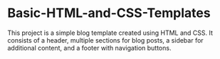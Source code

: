 # Basic-HTML-and-CSS-Templates
This project is a simple blog template created using HTML and CSS. It consists of a header, multiple sections for blog posts, a sidebar for additional content, and a footer with navigation buttons.
